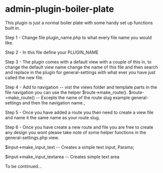 # admin-plugin-boiler-plate

This plugin is just a normal boiler plate with some handy set up functions built in. 


Step 1 - Change file plugin_name.php to what every file name you would like. 

Step 2 - In this file define your PLUGIN_NAME 

Step 3 - The plugin comes with a default view with a couple of this in, to change the default view name change the name of this file and then search
and replace in the plugin for general-settings with what ever you have just called the new file.

Step 4 - Add to navigation -- vist the views folder and template parts in the file navigation you can use the helper $route->make_route().
$route->make_route() -- Excepts the name of the route slug example general-settings and then the navigation name.,

Step 5 - Once you have added a route you then need to create a view file and name it the same name as your route slug. 

Step 6 - Once you have create a new route and file you are free to create any design you wont please take note of some helper functions in
the general-settings.php view. 

$input->make_input_text -- Creates a simple text input, Params; 

$input->make_input_textarea -- Creates simple text area 

To be continued...
